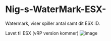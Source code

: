 # Nig-s-WaterMark-ESX-
Watermark, viser spiller antal samt dit ESX ID.

Lavet til ESX (vRP version kommer)
![image](https://user-images.githubusercontent.com/77595905/115157354-13517000-a089-11eb-897c-96096b0091c6.png)
